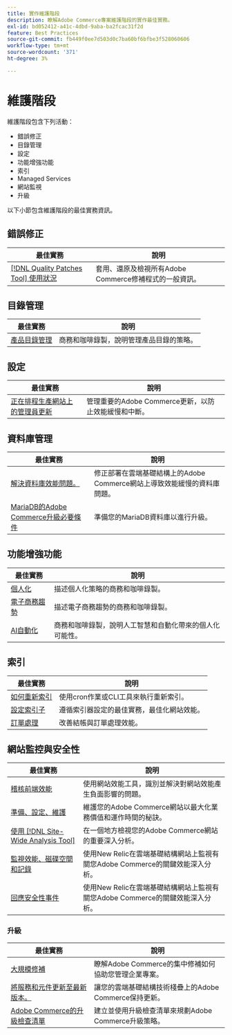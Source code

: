 ```yaml
---
title: 實作維護階段
description: 瞭解Adobe Commerce專案維護階段的實作最佳實務。
exl-id: bd052412-a41c-4dbd-9aba-ba2fcac31f2d
feature: Best Practices
source-git-commit: fb449f0ee7d503d0c7ba60bf6bfbe3f528060606
workflow-type: tm+mt
source-wordcount: '371'
ht-degree: 3%

---
```


# 維護階段

維護階段包含下列活動：

- 錯誤修正
- 目錄管理
- 設定
- 功能增強功能
- 索引
- Managed Services
- 網站監視
- 升級

以下小節包含維護階段的最佳實務資訊。

## 錯誤修正

| 最佳實務 | 說明 |
|-----------------------------------------------------------------------------------|-------------------------------------------------------------------------------|
| [[!DNL Quality Patches Tool] 使用狀況](../../../tools/quality-patches-tool/usage.md) | 套用、還原及檢視所有Adobe Commerce修補程式的一般資訊。 |

## 目錄管理

| 最佳實務 | 說明 |
|------------------------------------------------------------------------------------------------------------------------------------------------------------------|--------------------------------------------------------------------------------------|
| [產品目錄管理](https://www.gotostage.com/channel/fca90f7960be436f9b849215d9e06026/recording/2eea2782fc874047a020391000519f8b/watch?source=CHANNEL) | 商務和咖啡錄製，說明管理產品目錄的策略。 |

## 設定

| 最佳實務 | 說明 |
|-------------------------------------------------------------------------------------------|---------------------------------------------------------------------------------|
| [正在排程生產網站上的管理員更新](scheduling-admin-updates-in-production.md) | 管理重要的Adobe Commerce更新，以防止效能緩慢和中斷。 |

## 資料庫管理

| 最佳實務 | 說明 |
|--------------------------------------------------------------------------------------------------------|-----------------------------------------------------------------------------------------------------|
| [解決資料庫效能問題&#x200B;。](resolve-database-performance-issues.md) | 修正部署在雲端基礎結構上的Adobe Commerce網站上導致效能緩慢的資料庫問題。 |
| [MariaDB的Adobe Commerce升級必要條件&#x200B;](mariadb-upgrade.md) | 準備您的MariaDB資料庫以進行升級。 |

## 功能增強功能

| 最佳實務 | 說明 |
|---------------------------------------------------------------------------------------------------------------------------------------------------------|-----------------------------------------------------------------------------------------------------------------------|
| [個人化](https://www.gotostage.com/channel/fca90f7960be436f9b849215d9e06026/recording/e218545a77de490fb5102eca07d0580a/watch?source=CHANNEL) | 描述個人化策略的商務和咖啡錄製。 |
| [電子商務趨勢](https://www.gotostage.com/channel/fca90f7960be436f9b849215d9e06026/recording/9a772468d7b64409a3d5dff4d67e656d/watch?source=CHANNEL) | 描述電子商務趨勢的商務和咖啡錄製。 |
| [AI自動化](https://www.gotostage.com/channel/fca90f7960be436f9b849215d9e06026/recording/27ae23699c2847be981a23ca098e548f/watch?source=CHANNEL) | 商務和咖啡錄製，說明人工智慧和自動化帶來的個人化可能性。 |

## 索引

| 最佳實務 | 說明 |
|------------------------------------------------------------------------------------------------------------|----------------------------------------------------------------------------------|
| [如何重新索引](https://developer.adobe.com/commerce/php/development/components/indexing/#how-to-reindex) | 使用cron作業或CLI工具來執行重新索引。 |
| [設定索引子&#x200B;](indexer-configuration.md) | 遵循索引器設定的最佳實務，最佳化網站效能。 |
| [訂單處理](order-processing-configuration.md) | 改善結帳與訂單處理效能。 |

## 網站監控與安全性

| 最佳實務 | 說明 |
|-------------------------------------------------------------------------------------------------------------------------------------------------|-----------------------------------------------------------------------------------------------------------|
| [稽核前端效能](frontend-performance.md) | 使用網站效能工具，識別並解決對網站效能產生負面影響的問題。 |
| [準備、設定、維護](https://business.adobe.com/blog/basics/ready-set-maintain) | 維護您的Adobe Commerce網站以最大化業務價值和運作時間的秘訣。 |
| [使用 [!DNL Site-Wide Analysis Tool]](../../../tools/site-wide-analysis-tool/intro.md#integrations-with-other-adobe-commerce-support-tools) | 在一個地方檢視您的Adobe Commerce網站的重要深入分析。 |
| [監視效能、磁碟空間和記錄](https://experienceleague.adobe.com/docs/commerce-cloud-service/user-guide/monitor/performance.html) | 使用New Relic在雲端基礎結構網站上監視有關您Adobe Commerce的關鍵效能深入分析。 |
| [回應安全性事件](respond-to-security-incident.md) | 使用New Relic在雲端基礎結構網站上監視有關您Adobe Commerce的關鍵效能深入分析。 |

### 升級

| 最佳實務 | 說明 |
|-----------------------------------------------------------------------|--------------------------------------------------------------------------------------------|
| [大規模修補](patching-at-scale.md) | 瞭解Adobe Commerce的集中修補如何協助您管理企業專案。 |
| [將服務和元件更新至最新版本&#x200B;。](update-services.md) | 讓您的雲端基礎結構技術棧疊上的Adobe Commerce保持更新。 |
| [Adobe Commerce的升級檢查清單&#x200B;](upgrade-checklist.md) | 建立並使用升級檢查清單來規劃Adobe Commerce升級策略。 |
